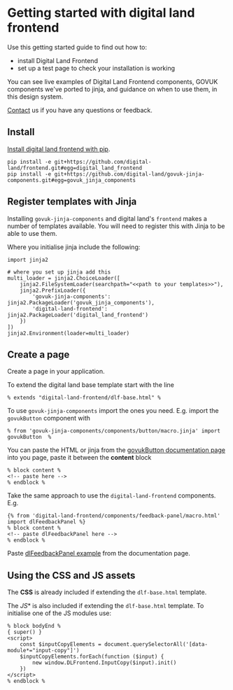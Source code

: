 # Getting started with digital land frontend

Use this getting started guide to find out how to:

* install Digital Land Frontend
* set up a test page to check your installation is working

You can see live examples of Digital Land Frontend components, GOVUK components we've ported to jinja, and guidance on when to use them, in this design system.

[Contact](mailto:DigitalLand@communities.gov.uk) us if you have any questions or feedback.

## Install

[Install digital land frontend with pip](https://github.com/digital-land/frontend).

    pip install -e git+https://github.com/digital-land/frontend.git#egg=digital_land_frontend
    pip install -e git+https://github.com/digital-land/govuk-jinja-components.git#egg=govuk_jinja_components

## Register templates with Jinja

Installing `govuk-jinja-components` and digital land's `frontend` makes a number of templates available. You will need to register this with Jinja to be able to use them.

Where you initialise jinja include the following:

    import jinja2

    # where you set up jinja add this
    multi_loader = jinja2.ChoiceLoader([
        jinja2.FileSystemLoader(searchpath="<<path to your templates>>"),
        jinja2.PrefixLoader({
            'govuk-jinja-components': jinja2.PackageLoader('govuk_jinja_components'),
            'digital-land-frontend': jinja2.PackageLoader('digital_land_frontend')
        })
    ])
    jinja2.Environment(loader=multi_loader)

## Create a page

Create a page in your application.

To extend the digital land base template start with the line

    % extends "digital-land-frontend/dlf-base.html" %

To use `govuk-jinja-components` import the ones you need. E.g. import the `govukButton` component with

    % from 'govuk-jinja-components/components/button/macro.jinja' import govukButton  %

You can paste the HTML or jinja from the [govukButton documentation page](/design-system/govuk-components/button) into you page, paste it between the **content** block

    % block content %
    <!-- paste here -->
    % endblock %

Take the same approach to use the `digital-land-frontend` components. E.g.

    {% from 'digital-land-frontend/components/feedback-panel/macro.html' import dlFeedbackPanel %}
    % block content %
    <!-- paste dlFeedbackPanel here -->
    % endblock %

Paste [dlFeedbackPanel example](/design-system/components/feedback-panel) from the documentation page.

## Using the CSS and JS assets

The **CSS** is already included if extending the `dlf-base.html` template.

The *JS** is also included if extending the `dlf-base.html` template. To initialise one of the JS modules use:

    % block bodyEnd %
    { super() }
    <script>
        const $inputCopyElements = document.querySelectorAll('[data-module*="input-copy"]')
        $inputCopyElements.forEach(function ($input) {
            new window.DLFrontend.InputCopy($input).init()
        })
    </script>
    % endblock %
